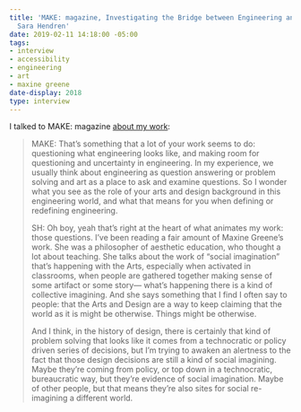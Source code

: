 ```yaml
---
title: 'MAKE: magazine, Investigating the Bridge between Engineering and Art with
  Sara Hendren'
date: 2019-02-11 14:18:00 -05:00
tags:
- interview
- accessibility
- engineering
- art
- maxine greene
date-display: 2018
type: interview
---
```


I talked to MAKE: magazine [about my work](https://makezine.com/2018/02/02/engineering-art-bridge/):

>MAKE: That’s something that a lot of your work seems to do: questioning what engineering looks like, and making room for questioning and uncertainty in engineering. In my experience, we usually think about engineering as question answering or problem solving and art as a place to ask and examine questions. So I wonder what you see as the role of your arts and design background in this engineering world, and what that means for you when defining or redefining engineering.
>
>SH: Oh boy, yeah that’s right at the heart of what animates my work: those questions. I’ve been reading a fair amount of Maxine Greene’s work. She was a philosopher of aesthetic education, who thought a lot about teaching. She talks about the work of “social imagination” that’s happening with the Arts, especially when activated in classrooms, when people are gathered together making sense of some artifact or some story— what’s happening there is a kind of collective imagining. And she says something that I find I often say to people: that the Arts and Design are a way to keep claiming that the world as it is might be otherwise. Things might be otherwise.
>
>
>And I think, in the history of design, there is certainly that kind of problem solving that looks like it comes from a technocratic or policy driven series of decisions, but I’m trying to awaken an alertness to the fact that those design decisions are still a kind of social imagining. Maybe they’re coming from policy, or top down in a technocratic, bureaucratic way, but they’re evidence of social imagination. Maybe of other people, but that means they’re also sites for social re-imagining a different world.